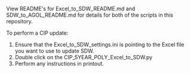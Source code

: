 View README's for Excel_to_SDW_README.md and SDW_to_AGOL_README.md for details for both of the scripts in this repository.

To perform a CIP update:
  1) Ensure that the Excel_to_SDW_settings.ini is pointing to the Excel file you want to use to update SDW.
  2) Double click on the CIP_5YEAR_POLY_Excel_to_SDW.py
  3) Perform any instructions in printout.
